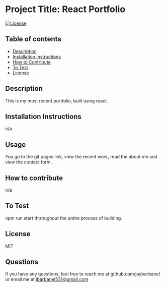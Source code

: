 # Project Title: React Portfolio 
[![License](https://img.shields.io/badge/License-MIT-blue.svg)](https://opensource.org/licenses/)

        
## Table of contents
* [Description](#description)
* [Installation Instructions](#Installation-Instructions)
* [How to Contribute](#How-to-Contribute)
* [To Test](#To-Test)
* [License](#License)

## Description 
This is my most recent portfolio, built using react.
## Installation Instructions
n/a
## Usage
You go to the git pages link, view the recent work, read the about me and view the contact form.
## How to contribute
n/a
## To Test
npm run start thtroughout the entire process of building. 
## License
MIT
## Questions
If you have any questions, feel free to reach me at github.com/jaybarbanel or email me at 
jbarbanel531@gmail.com

